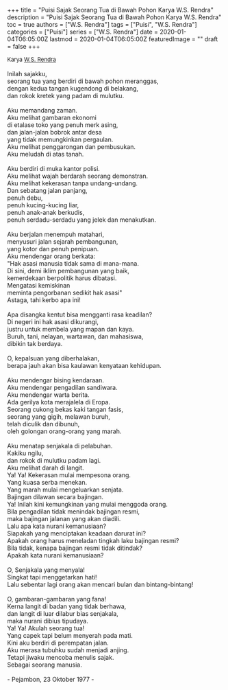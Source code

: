 +++
title = "Puisi Sajak Seorang Tua di Bawah Pohon Karya W.S. Rendra"
description = "Puisi Sajak Seorang Tua di Bawah Pohon Karya W.S. Rendra"
toc = true
authors = ["W.S. Rendra"]
tags = ["Puisi", "W.S. Rendra"]
categories = ["Puisi"]
series = ["W.S. Rendra"]
date = 2020-01-04T06:05:00Z
lastmod = 2020-01-04T06:05:00Z
featuredImage = ""
draft = false
+++

<div style="text-align: justify;">
<div style="font-size: small;">Karya <a href="/authors/w.s.-rendra/" target="_blank">W.S. Rendra</a></div><br />
Inilah sajakku,<br />seorang tua yang berdiri di bawah pohon meranggas,<br />dengan kedua tangan kugendong di belakang,<br />dan rokok kretek yang padam di mulutku.<br /><br />Aku memandang zaman.<br />Aku melihat gambaran ekonomi<br />di etalase toko yang penuh merk asing,<br />dan jalan-jalan bobrok antar desa<br />yang tidak memungkinkan pergaulan.<br />Aku melihat penggarongan dan pembusukan.<br />Aku meludah di atas tanah.<br /><br />Aku berdiri di muka kantor polisi.<br />Aku melihat wajah berdarah seorang demonstran.<br />Aku melihat kekerasan tanpa undang-undang.<br />Dan sebatang jalan panjang,<br />penuh debu,<br />penuh kucing-kucing liar,<br />penuh anak-anak berkudis,<br />penuh serdadu-serdadu yang jelek dan menakutkan.<br /><br />Aku berjalan menempuh matahari,<br />menyusuri jalan sejarah pembangunan,<br />yang kotor dan penuh penipuan.<br />Aku mendengar orang berkata:<br />"Hak asasi manusia tidak sama di mana-mana.<br />Di sini, demi iklim pembangunan yang baik,<br />kemerdekaan berpolitik harus dibatasi.<br />Mengatasi kemiskinan<br />meminta pengorbanan sedikit hak asasi"<br />Astaga, tahi kerbo apa ini!<br /><br />Apa disangka kentut bisa mengganti rasa keadilan?<br />Di negeri ini hak asasi dikurangi,<br />justru untuk membela yang mapan dan kaya.<br />Buruh, tani, nelayan, wartawan, dan mahasiswa,<br />dibikin tak berdaya.<br /><br />O, kepalsuan yang diberhalakan,<br />berapa jauh akan bisa kaulawan kenyataan kehidupan.<br /><br />Aku mendengar bising kendaraan.<br />Aku mendengar pengadilan sandiwara.<br />Aku mendengar warta berita.<br />Ada gerilya kota merajalela di Eropa.<br />Seorang cukong bekas kaki tangan fasis,<br />seorang yang gigih, melawan buruh,<br />telah diculik dan dibunuh,<br />oleh golongan orang-orang yang marah.<br /><br />Aku menatap senjakala di pelabuhan.<br />Kakiku ngilu,<br />dan rokok di mulutku padam lagi.<br />Aku melihat darah di langit.<br />Ya! Ya! Kekerasan mulai mempesona orang.<br />Yang kuasa serba menekan.<br />Yang marah mulai mengeluarkan senjata.<br />Bajingan dilawan secara bajingan.<br />Ya! Inilah kini kemungkinan yang mulai menggoda orang.<br />Bila pengadilan tidak menindak bajingan resmi,<br />maka bajingan jalanan yang akan diadili.<br />Lalu apa kata nurani kemanusiaan?<br />Siapakah yang menciptakan keadaan darurat ini?<br />Apakah orang harus meneladan tingkah laku bajingan resmi?<br />Bila tidak, kenapa bajingan resmi tidak ditindak?<br />Apakah kata nurani kemanusiaan?<br /><br />O, Senjakala yang menyala!<br />Singkat tapi menggetarkan hati!<br />Lalu sebentar lagi orang akan mencari bulan dan bintang-bintang!<br /><br />O, gambaran-gambaran yang fana!<br />Kerna langit di badan yang tidak berhawa,<br />dan langit di luar dilabur bias senjakala,<br />maka nurani dibius tipudaya.<br />Ya! Ya! Akulah seorang tua!<br />Yang capek tapi belum menyerah pada mati.<br />Kini aku berdiri di perempatan jalan.<br />Aku merasa tubuhku sudah menjadi anjing.<br />Tetapi jiwaku mencoba menulis sajak.<br />Sebagai seorang manusia.<br /><br />- Pejambon, 23 Oktober 1977 -</div>
